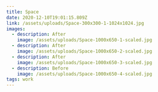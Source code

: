 ```yaml
---
title: Space
date: 2020-12-10T19:01:15.809Z
link: /assets/uploads/Space-300x300-1-1024x1024.jpg
images:
  - description: After
    image: /assets/uploads/Space-1000x650-1-scaled.jpg
  - description: After
    image: /assets/uploads/Space-1000x650-2-scaled.jpg
  - description: After
    image: /assets/uploads/Space-1000x650-3-scaled.jpg
  - description: Before
    image: /assets/uploads/Space-1000x650-4-scaled.jpg
tags: work
---
```


